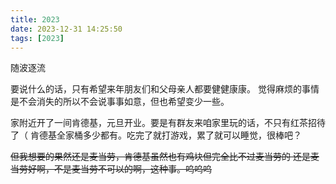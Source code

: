 ```yaml
---
title: 2023
date: 2023-12-31 14:25:50
tags: [2023]
---
```


随波逐流

<!-- more -->

要说什么的话，只有希望来年朋友们和父母亲人都要健健康康。
觉得麻烦的事情是不会消失的所以不会说事事如意，但也希望变少一些。

家附近开了一间肯德基，元旦开业。要是有群友来咱家里玩的话，不只有红茶招待了（
肯德基全家桶多少都有。吃完了就打游戏，累了就可以睡觉，很棒吧？

~~但我想要的果然还是麦当劳，肯德基虽然也有鸡块但完全比不过麦当劳的
还是麦当劳好啊，不是麦当劳不可以的啊，这种事。呜呜呜~~